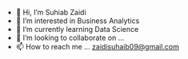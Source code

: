 - 👋 Hi, I’m Suhiab Zaidi
- 👀 I’m interested in Business Analytics
- 🌱 I’m currently learning Data Science
- 💞️ I’m looking to collaborate on ...
- 📫 How to reach me ... zaidisuhaib09@gmail.com

<!---
Zaidi09/Zaidi09 is a ✨ special ✨ repository because its `README.md` (this file) appears on your GitHub profile.
You can click the Preview link to take a look at your changes.
--->
